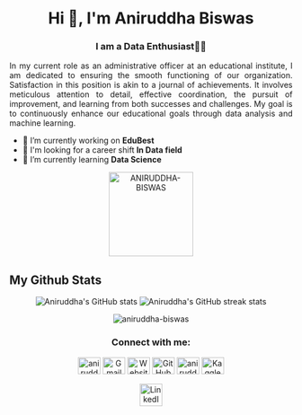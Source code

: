 <h1 align="center">Hi 👋, I'm Aniruddha Biswas</h1>
<h3 align="center">I am a Data Enthusiast👨‍💻</h3>

<p align="justify">In my current role as an administrative officer at an educational institute, I am dedicated to ensuring the smooth functioning of our organization. Satisfaction in this position is akin to a journal of achievements. It involves meticulous attention to detail, effective coordination, the pursuit of improvement, and learning from both successes and challenges. My goal is to continuously enhance our educational goals through data analysis and machine learning.</p>

- 🔭 I’m currently working on **EduBest**
- 👯 I'm looking for a career shift **In Data field**
- 🌱 I’m currently learning **Data Science**

<p align="center">
  <img src="https://komarev.com/ghpvc/?username=ANIRUDDHA-BISWAS&label=Profile%20views&color=0e75b6&style=flat" alt="ANIRUDDHA-BISWAS" style="width:150px; height:auto;" />
</p>


## My Github Stats

<p align="center">
  <img src="https://github-readme-stats.vercel.app/api?username=ANIRUDDHA-BISWAS&show_icons=true&theme=shadow_blue" alt="Aniruddha's GitHub stats" />
  <img src="https://github-readme-streak-stats.herokuapp.com/?user=ANIRUDDHA-BISWAS" alt="Aniruddha's GitHub streak stats" />
</p>

<p align="center">
  <img src="https://github-readme-stats.vercel.app/api/top-langs?username=aniruddha-biswas&show_icons=true&locale=en&layout=compact" alt="aniruddha-biswas" />
</p>

<h3 align="center">Connect with me:</h3>
<p align="center">
  <a href="https://linkedin.com/in/aniruddha-biswas" target="_blank"><img src="https://raw.githubusercontent.com/rahuldkjain/github-profile-readme-generator/master/src/images/icons/Social/linked-in-alt.svg" alt="aniruddha-biswas" height="30" width="40" /></a>
  <a href="mailto:your-email@gmail.com" target="_blank">
    <img src="https://www.vectorlogo.zone/logos/gmail/gmail-icon.svg" alt="Gmail" height="30" width="40" /></a>
  <a href="https://aniruddhaa.in" target="_blank">
    <img src="https://www.vectorlogo.zone/logos/internet/internet-ar21.svg" alt="Website" height="30" width="40" /></a>
  <a href="https://github.com/your-github-username" target="_blank">
    <img src="https://www.vectorlogo.zone/logos/github/github-icon.svg" alt="GitHub" height="30" width="40" /></a>
  <a href="https://www.hackerrank.com/aniruddha biswas" target="_blank"><img src="https://raw.githubusercontent.com/rahuldkjain/github-profile-readme-generator/master/src/images/icons/Social/hackerrank.svg" alt="aniruddha biswas" height="30" width="40" /></a>
  <a href="https://www.kaggle.com/your-kaggle-username" target="_blank">
    <img src="https://www.vectorlogo.zone/logos/kaggle/kaggle-icon.svg" alt="Kaggle" height="30" width="40" /></a>
</p>






<p align="center">
  <a href="https://www.linkedin.com/in/your-linkedin-profile" target="_blank">
    <img src="https://cdn.jsdelivr.net/gh/devicons/devicon/icons/linkedin/linkedin-original.svg" alt="LinkedIn" width="40" height="40" />
  </a>
  <!-- Add other social links with their respective icons -->
</p>



